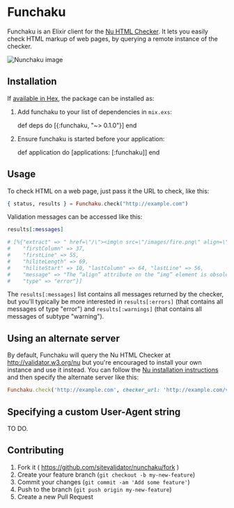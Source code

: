 # Funchaku

Funchaku is an Elixir client for the [Nu HTML Checker](https://github.com/validator/validator). It lets you easily check HTML markup of web pages, by querying a remote instance of the checker.

![Nunchaku image](https://dl.dropboxusercontent.com/u/2268180/nunchaku/Funchaku.png "Nunchaku image taken from http://commons.wikimedia.org/wiki/File:Nunchaku.png")

## Installation

If [available in Hex](https://hex.pm/docs/publish), the package can be installed as:

  1. Add funchaku to your list of dependencies in `mix.exs`:

        def deps do
          [{:funchaku, "~> 0.1.0"}]
        end

  2. Ensure funchaku is started before your application:

        def application do
          [applications: [:funchaku]]
        end

## Usage

To check HTML on a web page, just pass it the URL to check, like this:

```elixir
{ status, results } = Funchaku.check("http://example.com")
```

Validation messages can be accessed like this:

```elixir
results[:messages]

# [%{"extract" => " href=\"/\"><img\n src=\"/images/fire.png\" align=\"absmiddle\"",
#    "firstColumn" => 37,
#    "firstLine" => 55,
#    "hiliteLength" => 69,
#    "hiliteStart" => 10, "lastColumn" => 64, "lastLine" => 56,
#    "message" => "The “align” attribute on the “img” element is obsolete. Use CSS instead.",
#    "type" => "error"}]
```

The `results[:messages]` list contains all messages returned by the checker, but you'll typically be more interested in `results[:errors]` (that contains all messages of type "error") and `results[:warnings]` (that contains all messages of subtype "warning").

## Using an alternate server

By default, Funchaku will query the Nu HTML Checker at http://validator.w3.org/nu but you're encouraged to install your own instance and use it instead. You can follow the [Nu installation instructions](https://github.com/validator/validator) and then specify the alternate server like this:

```ruby
Funchaku.check('http://example.com', checker_url: 'http://example.com/validator')
```

## Specifying a custom User-Agent string

TO DO.

## Contributing

1. Fork it ( https://github.com/sitevalidator/nunchaku/fork )
2. Create your feature branch (`git checkout -b my-new-feature`)
3. Commit your changes (`git commit -am 'Add some feature'`)
4. Push to the branch (`git push origin my-new-feature`)
5. Create a new Pull Request
